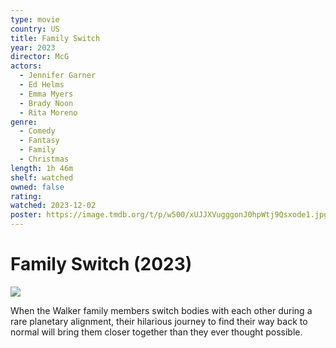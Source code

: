 ```yaml
---
type: movie
country: US
title: Family Switch
year: 2023
director: McG
actors:
  - Jennifer Garner
  - Ed Helms
  - Emma Myers
  - Brady Noon
  - Rita Moreno
genre:
  - Comedy
  - Fantasy
  - Family
  - Christmas
length: 1h 46m
shelf: watched
owned: false
rating:
watched: 2023-12-02
poster: https://image.tmdb.org/t/p/w500/xUJJXVugggonJ0hpWtj9Qsxode1.jpg
---
```


# Family Switch (2023)

![](https://image.tmdb.org/t/p/w500/xUJJXVugggonJ0hpWtj9Qsxode1.jpg)

When the Walker family members switch bodies with each other during a rare planetary alignment, their hilarious journey to find their way back to normal will bring them closer together than they ever thought possible.